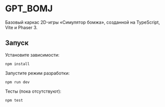 # GPT_BOMJ


Базовый каркас 2D-игры «Симулятор бомжа», созданной на TypeScript, Vite и Phaser 3.

## Запуск

Установите зависимости:

```
npm install
```

Запустите режим разработки:

```
npm run dev
```

Тесты (пока отсутствуют):

```
npm test
```

